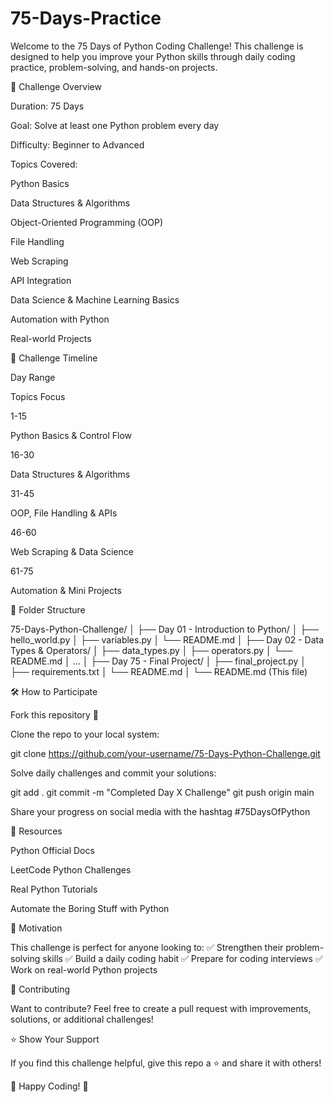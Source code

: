 # 75-Days-Practice

Welcome to the 75 Days of Python Coding Challenge! This challenge is designed to help you improve your Python skills through daily coding practice, problem-solving, and hands-on projects.

📌 Challenge Overview

Duration: 75 Days

Goal: Solve at least one Python problem every day

Difficulty: Beginner to Advanced

Topics Covered:

Python Basics

Data Structures & Algorithms

Object-Oriented Programming (OOP)

File Handling

Web Scraping

API Integration

Data Science & Machine Learning Basics

Automation with Python

Real-world Projects

📅 Challenge Timeline

Day Range

Topics Focus

1-15

Python Basics & Control Flow

16-30

Data Structures & Algorithms

31-45

OOP, File Handling & APIs

46-60

Web Scraping & Data Science

61-75

Automation & Mini Projects

📂 Folder Structure

75-Days-Python-Challenge/
│
├── Day 01 - Introduction to Python/
│   ├── hello_world.py
│   ├── variables.py
│   └── README.md
│
├── Day 02 - Data Types & Operators/
│   ├── data_types.py
│   ├── operators.py
│   └── README.md
│
...
│
├── Day 75 - Final Project/
│   ├── final_project.py
│   ├── requirements.txt
│   └── README.md
│
└── README.md  (This file)

🛠 How to Participate

Fork this repository 📌

Clone the repo to your local system:

git clone https://github.com/your-username/75-Days-Python-Challenge.git

Solve daily challenges and commit your solutions:

git add .
git commit -m "Completed Day X Challenge"
git push origin main

Share your progress on social media with the hashtag #75DaysOfPython

📖 Resources

Python Official Docs

LeetCode Python Challenges

Real Python Tutorials

Automate the Boring Stuff with Python

🎯 Motivation

This challenge is perfect for anyone looking to:
✅ Strengthen their problem-solving skills
✅ Build a daily coding habit
✅ Prepare for coding interviews
✅ Work on real-world Python projects

🤝 Contributing

Want to contribute? Feel free to create a pull request with improvements, solutions, or additional challenges!

⭐ Show Your Support

If you find this challenge helpful, give this repo a ⭐ and share it with others!

🚀 Happy Coding! 🐍
